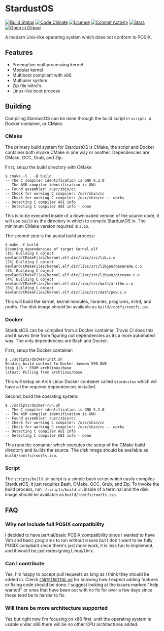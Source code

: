 # StardustOS

[![Build Status](https://img.shields.io/travis/com/RossComputerGuy/stardustos?style=for-the-badge)](https://travis-ci.com/RossComputerGuy/stardustos)
[![Code Climate](https://img.shields.io/codeclimate/coverage/RossComputerGuy/stardustos?style=for-the-badge)](https://codeclimate.com/github/RossComputerGuy/stardustos)
[![License](https://img.shields.io/github/license/RossComputerGuy/stardustos?style=for-the-badge)](https://github.com/RossComputerGuy/stardustos/blob/master/LICENSE)
[![Commit Activity](https://img.shields.io/github/commit-activity/w/RossComputerGuy/stardustos?style=for-the-badge)](https://github.com/RossComputerGuy/stardustos/pulse)
[![Stars](https://img.shields.io/github/stars/RossComputerGuy/stardustos?style=for-the-badge)](https://github.com/RossComputerGuy/stardustos/stargazers)
[![Open in Gitpod](https://gitpod.io/button/open-in-gitpod.svg)](https://gitpod.io/#https://github.com/RossComputerGuy/stardustos)

A modern Unix-like operating system which does not conform to POSIX.

## Features

* Preemptive multiprocessing kernel
* Modular kernel
* Multiboot compliant with x86
* Multiuser system
* Zip file initrd's
* Linux-like boot process

## Building

Compiling StardustOS can be done through the build script in `scripts`,
a Docker container, or CMake.

### CMake

The primary build system for StardustOS is CMake,
the script and Docker container both invoke CMake in one way or another.
Dependencies are CMake, GCC, Grub, and Zip.

First, setup the build directory with CMake:

```
$ cmake -S . -B build
-- The C compiler identification is GNU 9.2.0
-- The ASM compiler identification is GNU
-- Found assembler: /usr/sbin/cc
-- Check for working C compiler: /usr/sbin/cc
-- Check for working C compiler: /usr/sbin/cc -- works
-- Detecting C compiler ABI info
-- Detecting C compiler ABI info - done
```

This is to be executed inside of a downloaded version of the source code,
it will use `build` as the directory in which to compile StardustOS in.
The minimum CMake version required is `3.15`.

The second step is the acutal build process:

```
$ make -C build
Scanning dependencies of target kernel.elf
[1%] Building C object newland/CMakeFiles/kernel.elf.dir/libc/src/lib.c.o
[2%] Building C object newland/CMakeFiles/kernel.elf.dir/libc/src/libgen/basename.c.o
[3%] Building C object newland/CMakeFiles/kernel.elf.dir/libc/src/libgen/dirname.c.o
[4%] Building C object newland/CMakeFiles/kernel.elf.dir/libc/src/math/arithm.c.o
[5%] Building C object newland/CMakeFiles/kernel.elf.dir/libc/src/math/pow.c.o
```

This will build the kernel, kernel modules, libraries, programs, initrd,
and rootfs. The disk image should be available as `build/rootfs/rootfs.iso`.

### Docker

StardustOS can be compiled from a Docker container, Travis CI does this and
it saves time from figuring out dependencies as its a more automated way.
The only dependencies are Bash and Docker.

First, setup the Docker container:

```
$ ./scripts/docker-init.sh
Sending build context to Docker daemon 590.8kB
Step 1/6 : FROM archlinux/base
latest: Pulling from archlinux/base
```

This will setup an Arch Linux Docker container called `stardustos`
which will have all the required dependencies installed.

Second, build the operating system:

```
$ ./scripts/docker-run.sh
-- The C compiler identification is GNU 9.2.0
-- The ASM compiler identification is GNU
-- Found assembler: /usr/sbin/cc
-- Check for working C compiler: /usr/sbin/cc
-- Check for working C compiler: /usr/sbin/cc -- works
-- Detecting C compiler ABI info
-- Detecting C compiler ABI info - done
```

This runs the container which executes the setup of the CMake build directory
and builds the source. The disk image should be available as `build/rootfs/rootfs.iso`.

### Script

The `scripts/build.sh` script is a simple bash script which easily compiles
StardustOS; it just requires Bash, CMake, GCC, Grub, and Zip.
To invoke the build process, run `./scripts/build.sh` inside of a terminal
and the disk image should be available as `build/rootfs/rootfs.iso`.

## FAQ

### Why not include full POSIX compatibility

I decided to have partial/basic POSIX compatibility since
I wanted to have Vim and basic programs to run without issues
but I don't want to be fully POSIX compliant since there's just more work,
it is less fun to implement, and it would be just redesigning Linux/Unix.

### Can I contribute

Yes, I'm happy to accept pull requests as long as I think they
should be added in.
Check [`CONTRIBUTING.md`][contrib] for knowing how I expect adding features or
fixing code should be done. I suggest looking at the issues marked
"help wanted" or ones that have been out with no fix for over a few days
since those tend be to harder to fix.

[contrib]: https://github.com/RossComputerGuy/stardustos/blob/master/CONTRIBUTING.md

### Will there be more architecture supported

Yes but right now I'm focusing on x86 first, until the operating system
is usable under x86 there will be no other CPU architectures added.
